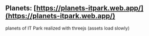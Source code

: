 
## Planets: [https://planets-itpark.web.app/](https://planets-itpark.web.app/)
planets of IT Park realized with threejs
(assets load slowly)
